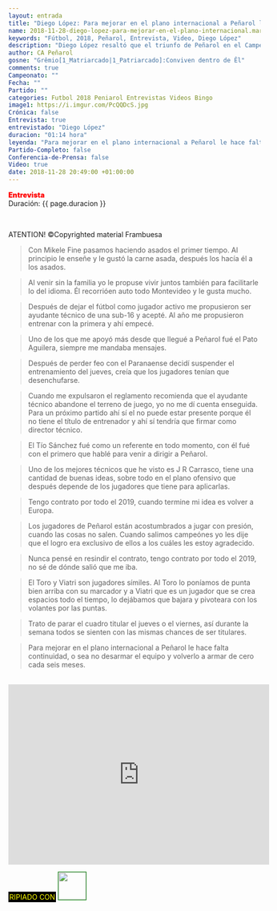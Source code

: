 ```yaml
---
layout: entrada
title: "Diego López: Para mejorar en el plano internacional a Peñarol le hace falta continuidad"
name: 2018-11-28-diego-lopez-para-mejorar-en-el-plano-internacional.markdown
keywords: "Fútbol, 2018, Peñarol, Entrevista, Video, Diego López"
description: "Diego López resaltó que el triunfo de Peñarol en el Campeonato Uruguayo 2018 es mérito exclusivo de los jugadores también comentó que lo que le falta a Peñarol para mejorar en el plano internacional es continuidad, o sea no desarmar y armar de nuevo el cuadro cada seis meses"
author: CA Peñarol
gosne: "Grêmio[1_Matriarcado|1_Patriarcado]:Conviven dentro de Êl"
comments: true
Campeonato: ""
Fecha: ""
Partido: ""
categories: Futbol 2018 Peniarol Entrevistas Videos Bingo
image1: https://i.imgur.com/PcQQDcS.jpg
Crónica: false
Entrevista: true
entrevistado: "Diego López"
duracion: "01:14 hora"
leyenda: "Para mejorar en el plano internacional a Peñarol le hace falta continuidad"
Partido-Completo: false
Conferencia-de-Prensa: false
Video: true
date: 2018-11-28 20:49:00 +01:00:00
---
```


<span style="color:red;font-weight:900">Entrevista</span><br>
<span>Duración: {{ page.duracion }}</span><br>

<br>

ATENTION! &copy;Copyrighted material
Frambuesa

<blockquote>
  Con Mikele Fine pasamos haciendo asados el primer tiempo. Al principio le enseñe y le gustó la carne asada, después los hacía él a los asados.
</blockquote>

<blockquote>
  Al venir sin la familia yo le propuse vivir juntos también para facilitarle lo del idioma. Él recorrióen auto todo Montevideo y le gusta mucho.
</blockquote>

<blockquote>
  Después de dejar el fútbol como jugador activo me propusieron ser ayudante técnico de una sub-16 y acepté. Al año me propusieron entrenar con la primera y ahí empecé.
</blockquote>

<blockquote>
  Uno de los que me apoyó más desde que llegué a Peñarol fué el Pato Aguilera, siempre me mandaba mensajes.
</blockquote>

<blockquote>
  Después de perder feo con el Paranaense decidí suspender el entrenamiento del jueves, creía que los jugadores tenían que desenchufarse.
</blockquote>

<blockquote>
  Cuando me expulsaron el reglamento recomienda que el ayudante técnico abandone el terreno de juego, yo no me dí cuenta enseguida. Para un próximo partido ahí sí el no puede estar presente porque él no tiene el título de entrenador y ahí sí tendría que firmar como director técnico.
</blockquote>

<blockquote>
  El Tío Sánchez fué como un referente en todo momento, con él fué con el primero que hablé para venir a dirigir a Peñarol.
</blockquote>

<blockquote>
  Uno de los mejores técnicos que he visto es J R Carrasco, tiene una cantidad de buenas ideas, sobre todo en el plano ofensivo que después depende de los jugadores que tiene para aplicarlas.
</blockquote>

<blockquote>
  Tengo contrato por todo el 2019, cuando termine mi idea es volver a Europa.
</blockquote>

<blockquote>
  Los jugadores de Peñarol están acostumbrados a jugar con presión, cuando las cosas no salen. Cuando salimos campeónes yo les dije que el logro era exclusivo de ellos a los cuáles les estoy agradecido.
</blockquote>

<blockquote>
  Nunca pensé en resindir el contrato, tengo contrato por todo el 2019, no sé de dónde salió que me iba.
</blockquote>

<blockquote>
  El Toro y Viatri son jugadores símiles. Al Toro lo poníamos de punta bien arriba con su marcador y a Viatri que es un jugador que se crea espacios todo el tiempo, lo dejábamos que bajara y pivoteara con los volantes por las puntas.
</blockquote>

<blockquote>
  Trato de parar el cuadro titular el jueves o el viernes, así durante la semana todos se sienten con las mismas chances de ser titulares.
</blockquote>

<blockquote>
  Para mejorar en el plano internacional a Peñarol le hace falta continuidad, o sea no desarmar el equipo y volverlo a armar de cero cada seis meses.
</blockquote>
<br>

<iframe width="521" height="360" src="https://www.youtube.com/embed/x9c6hxuApiE" frameborder="0" allow="accelerometer; autoplay; encrypted-media; gyroscope; picture-in-picture" allowfullscreen></iframe>

<br>

<span style="color:yellow;background:black;padding:2px;">RIPIADO CON</span> <a href="http://ffmpeg.org"><img src="{{ site.url }}/images/ffmpeg.png" width="55px" style="border:1px solid green;"></a>
